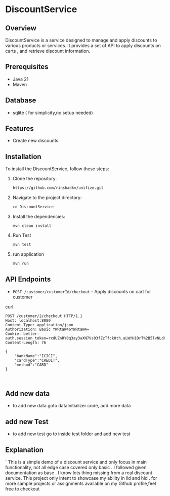 # DiscountService

## Overview
DiscountService is a service designed to manage and apply discounts to various products or services. It provides a set of API to apply discounts on carts , and retrieve discount information.


## Prerequisites 
* Java 21
* Maven


## Database 
* sqlite ( for simplicity,no setup needed)


## Features
- Create new discounts


## Installation
To install the DiscountService, follow these steps:

1. Clone the repository:
    ```sh
    https://github.com/rinshadkv/unifize.git
    ```
2. Navigate to the project directory:
    ```sh
    cd DiscountService
    ```
3. Install the dependencies:
    ```
   mvn clean install 
    ```
4. Run Test
    ```sh
    mvn test
    ```
5. run application
    ```sh
    mvn run
    ```


## API Endpoints
- `POST /customer/customerId/checkout` - Apply  discounts on cart for  customer

curl
```
POST /customer/2/checkout HTTP/1.1
Host: localhost:8080
Content-Type: application/json
Authorization: Basic YWRtaW46YWRtaW4=
Cookie: better-auth.session_token=rxdUZnRY0q3ay3aXN7Vs03fZzTfck0th.aLWYH1DrT%2B5lvNLdXuHTiT3ihcO7vIJfQ8Lrwymc9%2Fc%3D
Content-Length: 76

{
    "bankName":"ICICI",
    "cardType":"CREDIT",
    "method":"CARD"
}



```


## Add new data

- to  add new data goto  dataInitializer code, add more data 


## add new Test
-  to add new test go to  inside test folder and add new test 



## Explanation
`
This is a simple demo of a discount service and only focus in main functionality, not all edge case covered only basic .  I followed given documentation as base . I know lots thing missing from a real discount service. This project only intent to showcase my ability in lld and hld . for more sample projects or assignments available on my Github profile,feel free to checkout 


